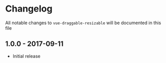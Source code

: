 # Changelog

All notable changes to `vue-draggable-resizable` will be documented in this file


## 1.0.0 - 2017-09-11
- Initial release
